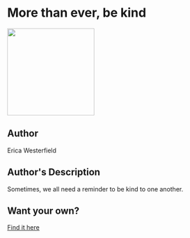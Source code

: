 # More than ever, be kind

<img src="https://d3vv6lp55qjaqc.cloudfront.net/items/3o3F1Y2U2W1C2x0d2N0o/Image%202018-08-29%20at%208.33.13%20AM.png" width="200" height="200" />

## Author

Erica Westerfield

## Author's Description

Sometimes, we all need a reminder to be kind to one another.

## Want your own?

<a href="https://cottonbureau.com/products/more-than-ever-be-kind" alt="Buy Now">Find it here</a>
